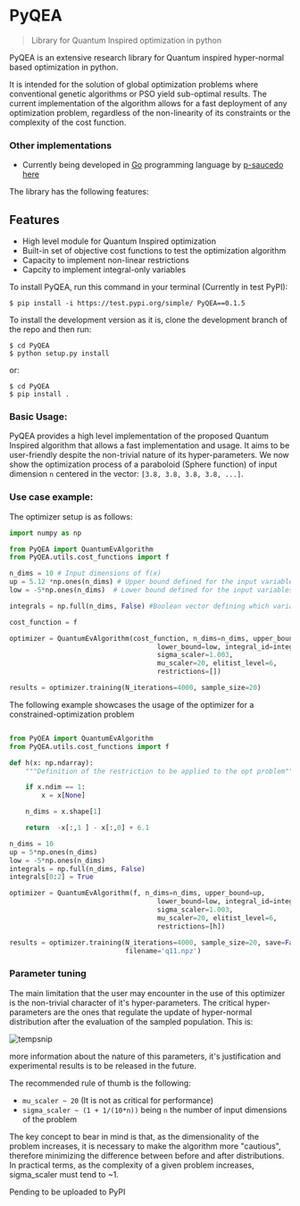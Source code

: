 
# PyQEA
> Library for Quantum Inspired optimization in python


PyQEA is an extensive research library for Quantum inspired hyper-normal based
optimization in python. 

It is intended for the solution of global optimization problems where conventional 
genetic algorithms or PSO yield sub-optimal results. The current implementation of 
the algorithm allows for a fast deployment of any optimization problem, regardless of the non-linearity of its 
constraints or the complexity of the cost function.

### Other implementations
* Currently being developed in [Go](https://go.dev/) programming language by [p-saucedo](https://github.com/p-saucedo) [here](https://github.com/p-saucedo/GoQEA)

The library has the following features:

## Features
* High level module for Quantum Inspired optimization
* Built-in set of objective cost functions to test the optimization algorithm
* Capacity to implement non-linear restrictions 
* Capcity to implement integral-only variables

To install PyQEA, run this command in your terminal (Currently in test PyPI):

```shell
$ pip install -i https://test.pypi.org/simple/ PyQEA==0.1.5
```

To install the development version as it is, clone the development branch of the repo and then run:

```shell
$ cd PyQEA
$ python setup.py install
```

or: 

```shell
$ cd PyQEA
$ pip install .
```

### Basic Usage: 
PyQEA provides a high level implementation of  the proposed Quantum Inspired algorithm that allows a fast implementation and usage.
It aims to be user-friendly despite the non-trivial nature of its hyper-parameters. We now show the optimization process of a paraboloid (Sphere function)
of input dimension `n` centered in the vector: `[3.8, 3.8, 3.8, 3.8, ...]`. 

### Use case example: 

The optimizer setup is as follows:
```python
import numpy as np

from PyQEA import QuantumEvAlgorithm
from PyQEA.utils.cost_functions import f

n_dims = 10 # Input dimensions of f(x)
up = 5.12 *np.ones(n_dims) # Upper bound defined for the input variables
low = -5*np.ones(n_dims)  # Lower bound defined for the input variables

integrals = np.full(n_dims, False) #Boolean vector defining which variables are integral

cost_function = f

optimizer = QuantumEvAlgorithm(cost_function, n_dims=n_dims, upper_bound=up,
                                     lower_bound=low, integral_id=integrals,
                                     sigma_scaler=1.003,
                                     mu_scaler=20, elitist_level=6,
                                     restrictions=[])

results = optimizer.training(N_iterations=4000, sample_size=20)
```
The following example showcases the usage of the optimizer for a constrained-optimization problem
```python

from PyQEA import QuantumEvAlgorithm
from PyQEA.utils.cost_functions import f

def h(x: np.ndarray):
    """Definition of the restriction to be applied to the opt problem"""

    if x.ndim == 1:
        x = x[None]

    n_dims = x.shape[1]

    return  -x[:,1 ] - x[:,0] + 6.1

n_dims = 10
up = 5*np.ones(n_dims)
low = -5*np.ones(n_dims)
integrals = np.full(n_dims, False)
integrals[0:2] = True

optimizer = QuantumEvAlgorithm(f, n_dims=n_dims, upper_bound=up,
                                     lower_bound=low, integral_id=integrals,
                                     sigma_scaler=1.003,
                                     mu_scaler=20, elitist_level=6,
                                     restrictions=[h])

results = optimizer.training(N_iterations=4000, sample_size=20, save=False,
                             filename='q11.npz')
````
### Parameter tuning
The main limitation that the user may encounter in the use of this optimizer is
the non-trivial character of it's hyper-parameters. The critical hyper-parameters
are the ones that regulate the update of hyper-normal distribution after the evaluation
of the sampled population. This is:

![tempsnip](https://user-images.githubusercontent.com/57362874/195801476-4f99a3cc-3063-4c20-b8fa-3eef63483fa6.png)

more information about the nature of this parameters, it's justification and experimental
results is to be released in the future.

The recommended rule of thumb is the following: 

* `mu_scaler ~ 20` (It is not as critical for performance)
* `sigma_scaler ~ (1 + 1/(10*n))` being `n` the number of input dimensions of the problem

The key concept to bear in mind is that, as the dimensionality of the problem increases, it is necessary to make the algorithm more "cautious", therefore minimizing the difference between before and after distributions. In practical terms, as the complexity of a given
problem increases, sigma_scaler must tend to ~1.

Pending to be uploaded to PyPI
